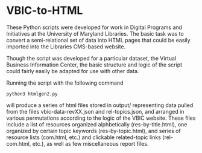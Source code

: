 VBIC-to-HTML
===========

These Python scripts were developed for work in Digital Programs and Initiatives at the University of Maryland Libraries. The basic task was to convert a semi-relational set of data into HTML pages that could be easily imported into the Libraries CMS-based website.

Though the script was developed for a particular dataset, the Virtual Business Information Center, the basic structure and logic of the script could fairly easily be adapted for use with other data.

Running the script with the following command

`python3 htmlgen2.py`
  
will produce a series of html files stored in output/ representing data pulled from the files vbic-data-revXX.json and rel-topics.json, and arranged in various permutations according to the logic of the VBIC website.  These files include a list of resources organized alphbetically (res-by-title.html), one organized by certain topic keywords (res-by-topic.html), and series of resource lists (com.html, etc.) and clickable related-topic links (rel-com.html, etc.), as well as few miscellaneous report files.
